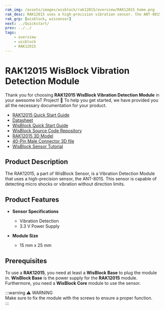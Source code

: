 ```yaml
---
rak_img: /assets/images/wisblock/rak12015/overview/RAK12015_home.png
rak_desc: RAK12015 uses a high-precision vibration sensor, the ANT-801S. This sensor is capable of detecting micro shocks or vibration without direction limits.
rak_grp: [wisblock, wissensor]
next: ../Quickstart/
prev: ../../
tags:
    - overview
    - wisblock
    - RAK12015
---
```



# RAK12015 WisBlock Vibration Detection Module

Thank you for choosing **RAK12015 WisBlock Vibration Detection Module** in your awesome IoT Project! 🎉 To help you get started, we have provided you all the necessary documentation for your product.

* [RAK12015 Quick Start Guide](../Quickstart/)
* [Datasheet](../Datasheet/)
* <a href="../../Quickstart/" target="_blank">WisBlock Quick Start Guide</a>
* [WisBlock Source Code Repository](https://github.com/RAKWireless/WisBlock/)
* [RAK12015 3D Model](https://downloads.rakwireless.com/3D_File/WisBlock/3D_RAK12015.stp)
* [40-Pin Male Connector 3D file](https://downloads.rakwireless.com/3D_File/Accessory/WisConnector/M40S1003K6M.stp)
* [WisBlock Sensor Tutorial](/Knowledge-Hub/Learn/WisBlock-Sensor-Tutorial/)

<!--**Examples**

For All WisBlock Core:
* [Sample Code: RAK12015](https://github.com/RAKWireless/WisBlock/blob/master/examples/common/IO/RAK12005_WaterDetector/RAK12005_WaterDetector.ino) -->

## Product Description

The RAK12015, a part of WisBlock Sensor, is a Vibration Detection Module that uses a high-precision sensor, the ANT-801S. This sensor is capable of detecting micro shocks or vibration without direction limits.


## Product Features

* **Sensor Specifications**
    * Vibration Detection
    * 3.3&nbsp;V Power Supply
  
* **Module Size**
    * 15&nbsp;mm x 25&nbsp;mm

## Prerequisites

To use a **RAK12015**, you need at least a **WisBlock Base** to plug the module in. **WisBlock Base** is the power supply for the **RAK12015** module. Furthermore, you need a **WisBlock Core** module to use the sensor.

:::warning ⚠️ WARNING    
Make sure to fix the module with the screws to ensure a proper function.    
:::